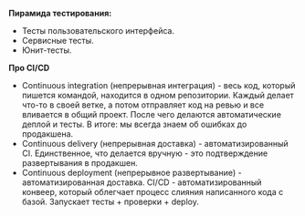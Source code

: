 **Пирамида тестирования:**
* Тесты пользовательского интерфейса.
* Сервисные тесты.
* Юнит-тесты.

**Про CI/CD**
* Continuous integration (непрерывная интеграция) - весь код, который пишется командой, находится в одном репозитории. Каждый делает что-то в своей ветке, а потом отправляет код на ревью и все вливается в общий проект. После чего делаются автоматические деплой и тесты. В итоге: мы всегда знаем об ошибках до продакшена.
* Continuous delivery (непрерывная доставка) - автоматизированный CI. Единственное, что делается вручную - это подтверждение развертывания в продакшен.
* Continuous deployment (непрерывное развертывание) - автоматизированная доставка.
CI/CD - автоматизированный конвеер, который облегчает процесс слияния написанного кода с базой. Запускает тесты + проверки + deploy.